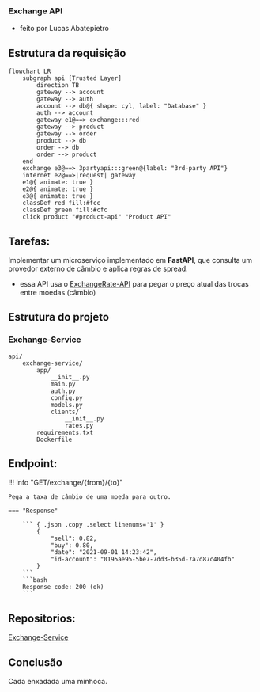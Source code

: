 ### Exchange API

- feito por Lucas Abatepietro

## Estrutura da requisição

```mermaid
flowchart LR
    subgraph api [Trusted Layer]
        direction TB
        gateway --> account
        gateway --> auth
        account --> db@{ shape: cyl, label: "Database" }
        auth --> account
        gateway e1@==> exchange:::red
        gateway --> product
        gateway --> order
        product --> db
        order --> db
        order --> product
    end
    exchange e3@==> 3partyapi:::green@{label: "3rd-party API"}
    internet e2@==>|request| gateway
    e1@{ animate: true }
    e2@{ animate: true }
    e3@{ animate: true }
    classDef red fill:#fcc
    classDef green fill:#cfc
    click product "#product-api" "Product API"
```

## Tarefas:

Implementar um microserviço implementado em **FastAPI**, que consulta um provedor externo de câmbio e aplica regras de spread.

- essa API usa o [ExchangeRate-API](https://www.exchangerate-api.com/) para pegar o preço atual das trocas entre moedas (câmbio)

## Estrutura do projeto

### Exchange-Service

```tree
api/
    exchange-service/
        app/
            __init__.py
            main.py
            auth.py
            config.py
            models.py
            clients/
                __init__.py
                rates.py
        requirements.txt
        Dockerfile
```

## Endpoint:

!!! info "GET/exchange/{from}/{to}"

    Pega a taxa de câmbio de uma moeda para outro.

    === "Response"

        ``` { .json .copy .select linenums='1' }
            {
                "sell": 0.82,
                "buy": 0.80,
                "date": "2021-09-01 14:23:42",
                "id-account": "0195ae95-5be7-7dd3-b35d-7a7d87c404fb"
            }
        ```
        ```bash
        Response code: 200 (ok)
        ```

## Repositorios:

[Exchange-Service](https://github.com/pma2025/pma252.exchange-service)

## Conclusão

Cada enxadada uma minhoca.
